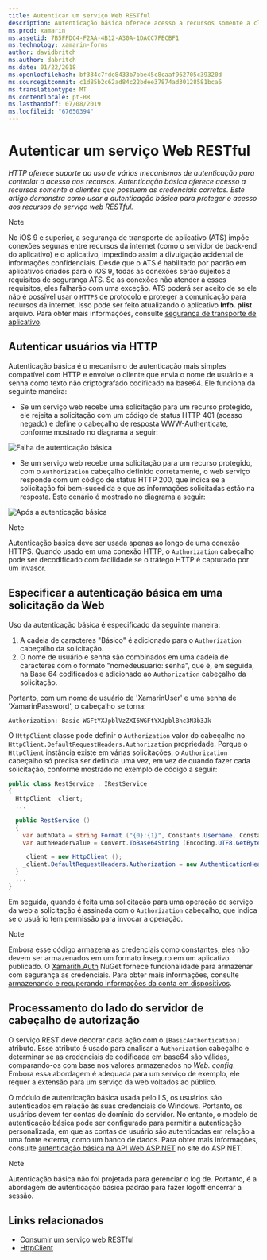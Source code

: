 ```yaml
---
title: Autenticar um serviço Web RESTful
description: Autenticação básica oferece acesso a recursos somente a clientes que possuem as credenciais corretas. Este artigo explica como usar a autenticação básica para proteger o acesso aos recursos do serviço web RESTful.
ms.prod: xamarin
ms.assetid: 7B5FFDC4-F2AA-4B12-A30A-1DACC7FECBF1
ms.technology: xamarin-forms
author: davidbritch
ms.author: dabritch
ms.date: 01/22/2018
ms.openlocfilehash: bf334c7fde8433b7bbe45c8caaf962705c39320d
ms.sourcegitcommit: c1d85b2c62ad84c22bdee37874ad30128581bca6
ms.translationtype: MT
ms.contentlocale: pt-BR
ms.lasthandoff: 07/08/2019
ms.locfileid: "67650394"
---
```

# <a name="authenticate-a-restful-web-service"></a>Autenticar um serviço Web RESTful

_HTTP oferece suporte ao uso de vários mecanismos de autenticação para controlar o acesso aos recursos. Autenticação básica oferece acesso a recursos somente a clientes que possuem as credenciais corretas. Este artigo demonstra como usar a autenticação básica para proteger o acesso aos recursos do serviço web RESTful._

> [!NOTE]
> No iOS 9 e superior, a segurança de transporte de aplicativo (ATS) impõe conexões seguras entre recursos da internet (como o servidor de back-end do aplicativo) e o aplicativo, impedindo assim a divulgação acidental de informações confidenciais. Desde que o ATS é habilitado por padrão em aplicativos criados para o iOS 9, todas as conexões serão sujeitos a requisitos de segurança ATS. Se as conexões não atender a esses requisitos, eles falharão com uma exceção.
> ATS poderá ser aceito de se ele não é possível usar o `HTTPS` de protocolo e proteger a comunicação para recursos da internet. Isso pode ser feito atualizando o aplicativo **Info. plist** arquivo. Para obter mais informações, consulte [segurança de transporte de aplicativo](~/ios/app-fundamentals/ats.md).

## <a name="authenticating-users-over-http"></a>Autenticar usuários via HTTP

Autenticação básica é o mecanismo de autenticação mais simples compatível com HTTP e envolve o cliente que envia o nome de usuário e a senha como texto não criptografado codificado na base64. Ele funciona da seguinte maneira:

- Se um serviço web recebe uma solicitação para um recurso protegido, ele rejeita a solicitação com um código de status HTTP 401 (acesso negado) e define o cabeçalho de resposta WWW-Authenticate, conforme mostrado no diagrama a seguir:

![](rest-images/basic-authentication-fail.png "Falha de autenticação básica")

- Se um serviço web recebe uma solicitação para um recurso protegido, com o `Authorization` cabeçalho definido corretamente, o web serviço responde com um código de status HTTP 200, que indica se a solicitação foi bem-sucedida e que as informações solicitadas estão na resposta. Este cenário é mostrado no diagrama a seguir:

![](rest-images/basic-authentication-success.png "Após a autenticação básica")

> [!NOTE]
> Autenticação básica deve ser usada apenas ao longo de uma conexão HTTPS. Quando usado em uma conexão HTTP, o <code>Authorization</code> cabeçalho pode ser decodificado com facilidade se o tráfego HTTP é capturado por um invasor.

## <a name="specifying-basic-authentication-in-a-web-request"></a>Especificar a autenticação básica em uma solicitação da Web

Uso da autenticação básica é especificado da seguinte maneira:

1. A cadeia de caracteres "Básico" é adicionado para o `Authorization` cabeçalho da solicitação.
1. O nome de usuário e senha são combinados em uma cadeia de caracteres com o formato "nomedeusuario: senha", que é, em seguida, na Base 64 codificados e adicionado ao `Authorization` cabeçalho da solicitação.

Portanto, com um nome de usuário de 'XamarinUser' e uma senha de 'XamarinPassword', o cabeçalho se torna:

```csharp
Authorization: Basic WGFtYXJpblVzZXI6WGFtYXJpblBhc3N3b3Jk
```

O `HttpClient` classe pode definir o `Authorization` valor do cabeçalho no `HttpClient.DefaultRequestHeaders.Authorization` propriedade. Porque o `HttpClient` instância existe em várias solicitações, o `Authorization` cabeçalho só precisa ser definida uma vez, em vez de quando fazer cada solicitação, conforme mostrado no exemplo de código a seguir:

```csharp
public class RestService : IRestService
{
  HttpClient _client;
  ...

  public RestService ()
  {
    var authData = string.Format ("{0}:{1}", Constants.Username, Constants.Password);
    var authHeaderValue = Convert.ToBase64String (Encoding.UTF8.GetBytes (authData));

    _client = new HttpClient ();
    _client.DefaultRequestHeaders.Authorization = new AuthenticationHeaderValue ("Basic", authHeaderValue);
  }
  ...
}
```

Em seguida, quando é feita uma solicitação para uma operação de serviço da web a solicitação é assinada com o `Authorization` cabeçalho, que indica se o usuário tem permissão para invocar a operação.

> [!NOTE]
> Embora esse código armazena as credenciais como constantes, eles não devem ser armazenados em um formato inseguro em um aplicativo publicado. O [Xamarith.Auth](https://www.nuget.org/packages/Xamarin.Auth/) NuGet fornece funcionalidade para armazenar com segurança as credenciais. Para obter mais informações, consulte [armazenando e recuperando informações da conta em dispositivos](~/xamarin-forms/data-cloud/authentication/oauth.md).

## <a name="processing-the-authorization-header-server-side"></a>Processamento do lado do servidor de cabeçalho de autorização

O serviço REST deve decorar cada ação com o `[BasicAuthentication]` atributo. Esse atributo é usado para analisar a `Authorization` cabeçalho e determinar se as credenciais de codificada em base64 são válidas, comparando-os com base nos valores armazenados no *Web. config*. Embora essa abordagem é adequada para um serviço de exemplo, ele requer a extensão para um serviço da web voltados ao público.

O módulo de autenticação básica usada pelo IIS, os usuários são autenticados em relação às suas credenciais do Windows. Portanto, os usuários devem ter contas de domínio do servidor. No entanto, o modelo de autenticação básica pode ser configurado para permitir a autenticação personalizada, em que as contas de usuário são autenticadas em relação a uma fonte externa, como um banco de dados. Para obter mais informações, consulte [autenticação básica na API Web ASP.NET](http://www.asp.net/web-api/overview/security/basic-authentication) no site do ASP.NET.

> [!NOTE]
> Autenticação básica não foi projetada para gerenciar o log de. Portanto, é a abordagem de autenticação básica padrão para fazer logoff encerrar a sessão.

## <a name="related-links"></a>Links relacionados

- [Consumir um serviço web RESTful](~/xamarin-forms/data-cloud/web-services/rest.md)
- [HttpClient](https://msdn.microsoft.com/library/system.net.http.httpclient(v=vs.110).aspx)
